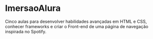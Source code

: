 # ImersaoAlura
Cinco aulas para desenvolver habilidades avançadas em HTML e CSS, conhecer frameworks e criar o Front-end de uma página de navegação inspirada no Spotify.
